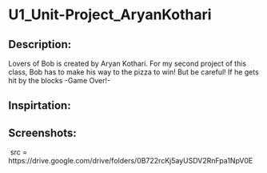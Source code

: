 # U1_Unit-Project_AryanKothari
<h2> Description: </h2>
<p> Lovers of Bob is created by Aryan Kothari. For my second project of this class, 
 Bob has to make his way to the pizza to win! But be careful! If he gets hit by the blocks -Game Over!- <p>

<h2> Inspirtation: </h2>



<h2> Screenshots: </h2>
<img> src = https://drive.google.com/drive/folders/0B722rcKj5ayUSDV2RnFpa1NpV0E
